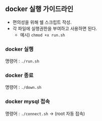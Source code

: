 
## docker 실행 가이드라인
- 편의성을 위해 쉘 스크립트 작성.
- 각 파일에 실행권한을 부여하고 사용하면 된다.
  - 예시) `chmod +x run.sh`

### docker 실행
명령어 : `./run.sh`

### docker 종료
명령어 : `./down.sh`

### docker mysql 접속
명령어 : `./connect.sh` -> (root 자동 접속)